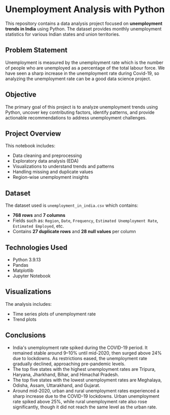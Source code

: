 # Unemployment Analysis with Python

This repository contains a data analysis project focused on **unemployment trends in India** using Python. The dataset provides monthly unemployment statistics for various Indian states and union territories.

## Problem Statement

Unemployment is measured by the unemployment rate which is the number of people who are unemployed as a percentage of the total labour force. We have seen a sharp increase in the unemployment rate during Covid-19, so analyzing the unemployment rate can be a good data science project. 

## Objective

The primary goal of this project is to analyze unemployment trends using Python, uncover key contributing factors, identify patterns, and provide actionable recommendations to address unemployment challenges.

## Project Overview

This notebook includes:
- Data cleaning and preprocessing
- Exploratory data analysis (EDA)
- Visualizations to understand trends and patterns
- Handling missing and duplicate values
- Region-wise unemployment insights

## Dataset

The dataset used is `unemployment_in_india.csv` which contains:
- **768 rows** and **7 columns**
- Fields such as: `Region`, `Date`, `Frequency`, `Estimated Unemployment Rate`, `Estimated Employed`, etc.
- Contains **27 duplicate rows** and **28 null values** per column

## Technologies Used

- Python 3.9.13
- Pandas
- Matplotlib
- Jupyter Notebook

## Visualizations

The analysis includes:
- Time series plots of unemployment rate
- Trend plots

## Conclusions

- India's unemployment rate spiked during the COVID-19 period. It remained stable around 9–10% until mid-2020, then surged above 24% due to lockdowns. As restrictions eased, the unemployment rate gradually declined, approaching pre-pandemic levels.
- The top five states with the highest unemployment rates are Tripura, Haryana, Jharkhand, Bihar, and Himachal Pradesh.
- The top five states with the lowest unemployment rates are Meghalaya, Odisha, Assam, Uttarakhand, and Gujarat.
- Around mid-2020, urban and rural unemployment rates experienced a sharp increase due to the COVID-19 lockdowns. Urban unemployment rate spiked above 25%, while rural unemployment rate also rose significantly, though it did not reach the same level as the urban rate.
  



